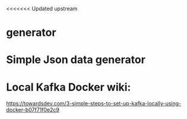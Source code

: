 <<<<<<< Updated upstream
# generator
Simple Json data generator
=======
# Local Kafka Docker wiki:

https://towardsdev.com/3-simple-steps-to-set-up-kafka-locally-using-docker-b07f71f0e2c9

